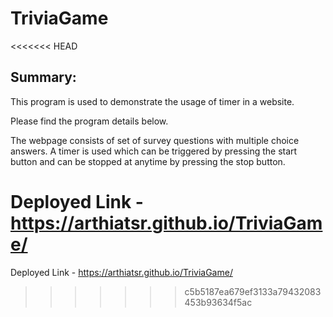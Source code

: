 # TriviaGame
<<<<<<< HEAD

## Summary:

This program is used to demonstrate the usage of timer in a website. 

Please find the program details below.

The webpage consists of set of survey questions with multiple choice answers.
A timer is used which can be triggered by pressing the start button and can be stopped at anytime by pressing the stop button.

Deployed Link - https://arthiatsr.github.io/TriviaGame/
=======
Deployed Link - https://arthiatsr.github.io/TriviaGame/
>>>>>>> c5b5187ea679ef3133a79432083453b93634f5ac
